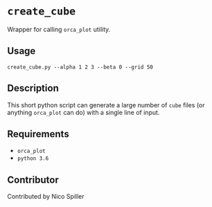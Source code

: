 # `create_cube`
Wrapper for calling `orca_plot` utility. 

## Usage
`create_cube.py --alpha 1 2 3 --beta 0 --grid 50`

## Description
This short python script can generate a large number of `cube` files (or anything `orca_plot` can do) with a single line of input. 

## Requirements
- `orca_plot`
- `python 3.6`

## Contributor
Contributed by Nico Spiller
